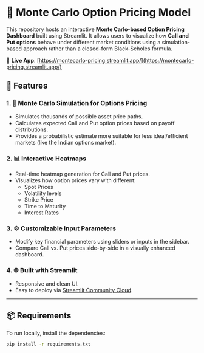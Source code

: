 # 🧮 Monte Carlo Option Pricing Model

This repository hosts an interactive **Monte Carlo-based Option Pricing Dashboard** built using Streamlit. It allows users to visualize how **Call and Put options** behave under different market conditions using a simulation-based approach rather than a closed-form Black-Scholes formula.

🔗 **Live App**: [https://montecarlo-pricing.streamlit.app/](https://montecarlo-pricing.streamlit.app/)  

## 🚀 Features

### 1. 🎯 Monte Carlo Simulation for Options Pricing
- Simulates thousands of possible asset price paths.
- Calculates expected Call and Put option prices based on payoff distributions.
- Provides a probabilistic estimate more suitable for less ideal/efficient markets (like the Indian options market).

### 2. 📊 Interactive Heatmaps
- Real-time heatmap generation for Call and Put prices.
- Visualizes how option prices vary with different:
  - Spot Prices
  - Volatility levels
  - Strike Price
  - Time to Maturity
  - Interest Rates

### 3. ⚙️ Customizable Input Parameters
- Modify key financial parameters using sliders or inputs in the sidebar.
- Compare Call vs. Put prices side-by-side in a visually enhanced dashboard.

### 4. 🌐 Built with Streamlit
- Responsive and clean UI.
- Easy to deploy via [Streamlit Community Cloud](https://streamlit.io/cloud).

---

## 📦 Requirements

To run locally, install the dependencies:

```bash
pip install -r requirements.txt
